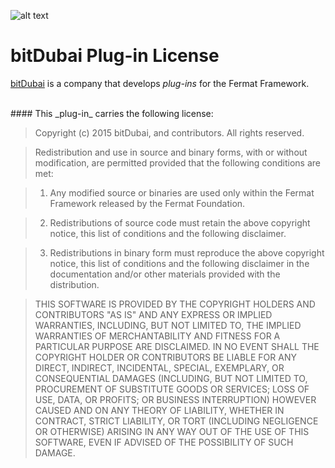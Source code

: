 ![alt text](https://github.com/bitDubai/media-kit/blob/master/Readme%20Image/Fermat%20Logotype/Fermat_Logo_3D.png "Fermat Logo")

# bitDubai Plug-in License

[bitDubai](https://www.bitDubai.com) is a company that develops _plug-ins_ for the Fermat Framework.

<br>
#### This _plug-in_ carries the following license:
<br>

>Copyright (c) 2015 bitDubai, and contributors.
All rights reserved.

>Redistribution and use in source and binary forms, with or without modification, are permitted provided that the following conditions are met:

>1. Any modified source or binaries are used only within the Fermat Framework released by the Fermat Foundation.

>2. Redistributions of source code must retain the above copyright notice, this list of conditions and the following disclaimer.

>3. Redistributions in binary form must reproduce the above copyright notice, this list of conditions and the following disclaimer in the documentation and/or other materials provided with the distribution.

>THIS SOFTWARE IS PROVIDED BY THE COPYRIGHT HOLDERS AND CONTRIBUTORS "AS IS" AND ANY EXPRESS OR IMPLIED WARRANTIES, INCLUDING, BUT NOT LIMITED TO, THE IMPLIED WARRANTIES OF MERCHANTABILITY AND FITNESS FOR A PARTICULAR PURPOSE ARE DISCLAIMED. IN NO EVENT SHALL THE COPYRIGHT HOLDER OR CONTRIBUTORS BE LIABLE FOR ANY DIRECT, INDIRECT, INCIDENTAL, SPECIAL, EXEMPLARY, OR CONSEQUENTIAL DAMAGES (INCLUDING, BUT NOT LIMITED TO, PROCUREMENT OF SUBSTITUTE GOODS OR SERVICES; LOSS OF USE, DATA, OR PROFITS; OR BUSINESS INTERRUPTION) HOWEVER CAUSED AND ON ANY THEORY OF LIABILITY, WHETHER IN CONTRACT, STRICT LIABILITY, OR TORT (INCLUDING NEGLIGENCE OR OTHERWISE) ARISING IN ANY WAY OUT OF THE USE OF THIS SOFTWARE, EVEN IF ADVISED OF THE POSSIBILITY OF SUCH DAMAGE.
